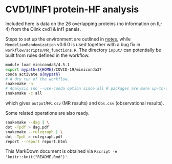 # CVD1/INF1 protein-HF analysis

Included here is data on the 26 overlapping proteins (no information on IL-4) from the Olink cvd1 & inf1 panels.

Steps to set up the environment are outlined in [notes](notes/README.md), while `MendelianRandomization` v0.6.0 is used together with a bug fix in `workflow/scripts/MR_functions.R`.
The directory `input/` can potentially be built from rules defined in the workflow.


```bash
module load miniconda3/4.5.1
export mypath=${HOME}/COVID-19/miniconda37
conda activate ${mypath}
# A dry run of the workflow.
snakemake -n
# Analysis (no --use-conda option since all R packages are more up-to-date locally)
snakemake -c all
```

which gives `output`/`MR.csv` (MR results) and `Obs.csv` (observational results).

Some related operations are also ready.

```bash
snakemake --dag | \
dot -Tpdf > dag.pdf
snakemake --rulegraph | \
dot -Tpdf > rulegraph.pdf
report --report report.html
```

This MarkDown document is obtained via `Rscript -e 'knitr::knit("README.Rmd")'`.

